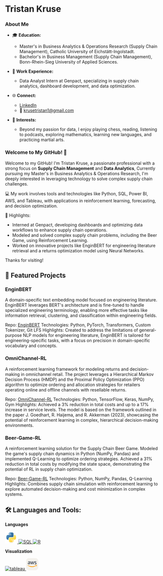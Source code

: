 # Tristan Kruse


### About Me

- 🎓 **Education:**  
  - Master's in Business Analytics & Operations Research (Supply Chain Management), Catholic University of Eichstätt-Ingolstadt.  
  - Bachelor's in Business Management (Supply Chain Management), Bonn-Rhein-Sieg University of Applied Sciences.

- 💼 **Work Experience:**  
  - Data Analyst Intern at Genpact, specializing in supply chain analytics, dashboard development, and data optimization.  

- 🌐 **Connect:**  
  - [LinkedIn](https://www.linkedin.com/in/tristan-kruse)  
  - 📧 [krusetristan1@gmail.com](mailto:krusetristan1@gmail.com)

- 📖 **Interests:**
  - Beyond my passion for data, I enjoy playing chess, reading, listening to podcasts, exploring mathematics, learning new languages, and practicing martial arts.


### Welcome to My GitHub! 🌟

Welcome to my GitHub! I'm Tristan Kruse, a passionate professional with a strong focus on **Supply Chain Management** and **Data Analytics**, Currently pursuing my Master's in Business Analytics & Operations Research, I'm deeply interested in leveraging technology to solve complex supply chain challenges.

💻 My work involves tools and technologies like Python, SQL, Power BI, AWS, and Tableau, with applications in reinforcement learning, forecasting, and decision optimization.

🌟 Highlights:
- Interned at Genpact, developing dashboards and optimizing data workflows to enhance supply chain operations.
- Modeled and solved complex supply chain problems, including the Beer Game, using Reinforcement Learning.
- Worked on innovative projects like EnginBERT for engineering literature retrieval and a returns optimization model using Neural Networks.

Thanks for visiting!





## 🔬 Featured Projects

### EnginBERT
A domain-specific text embedding model focused on engineering literature. EnginBERT leverages BERT's architecture and is fine-tuned to handle specialized engineering terminology, enabling more effective tasks like information retrieval, clustering, and classification within engineering fields.

Repo: [EnginBERT](https://github.com/janMagnusHeimann/EnginBERT)
Technologies: Python, PyTorch, Transformers, Custom Tokenizer, Git LFS
Highlights: Created to address the limitations of general-purpose NLP models for engineering literature, EnginBERT is tailored for engineering-specific tasks, with a focus on precision in domain-specific vocabulary and concepts.

### OmniChannel-RL
A reinforcement learning framework for modeling returns and decision-making in omnichannel retail. The project leverages a Hierarchical Markov Decision Process (HMDP) and the Proximal Policy Optimization (PPO) algorithm to optimize ordering and allocation strategies for retailers operating online and offline channels with resellable returns.

Repo: [OmniChannel-RL](https://github.com/TristanKruse/Modelling_returns_omni-channel_retail_Reinforcement_Learning)
Technologies: Python, TensorFlow, Keras, NumPy, Gym
Highlights: Achieved a 3% reduction in total costs and up to a 17% increase in service levels. The model is based on the framework outlined in the paper J. Goedhart, R. Haijema, and R. Akkerman (2023), showcasing the potential of reinforcement learning in complex, hierarchical decision-making environments.

### Beer-Game-RL
A reinforcement learning solution for the Supply Chain Beer Game. Modeled the game's supply chain dynamics in Python (NumPy, Pandas) and implemented Q-Learning to optimize ordering strategies. Achieved a 31% reduction in total costs by modifying the state space, demonstrating the potential of RL in supply chain optimization.

Repo: [Beer-Game-RL](https://github.com/TristanKruse/Beer-Game-RL)
Technologies: Python, NumPy, Pandas, Q-Learning
Highlights: Combines supply chain simulation with reinforcement learning to explore automated decision-making and cost minimization in complex systems.


## 🛠️ Languages and Tools:

**Languages**

<a href="https://www.python.org" target="_blank" rel="noreferrer"> <img src="https://raw.githubusercontent.com/devicons/devicon/master/icons/python/python-original.svg" alt="python" width="40" height="40"/> </a>
<a href="https://www.w3schools.com/sql/" target="_blank" rel="noreferrer"> <img src="https://encrypted-tbn0.gstatic.com/images?q=tbn:ANd9GcQviJKGbz-VEIvrZlwSpJaIAJC3w35lFP4TzIdVG_eMTQ&s" alt="SQL" width="40" height="40"/> </a>
<a href="https://www.r-project.org" target="_blank" rel="noreferrer"> <img src="https://upload.wikimedia.org/wikipedia/commons/thumb/1/1b/R_logo.svg/1200px-R_logo.svg.png" alt="R" width="40" height="40"/> </a>

**Visualization**

<a href="https://www.tableau.com" target="_blank" rel="noreferrer"> <img src="https://github.com/gilbarbara/logos/blob/main/logos/tableau-icon.svg" alt="tableau" width="40" height="40"/> </a> 
<a href="https://aws.amazon.com/quicksight/" target="_blank" rel="noreferrer"> <img src="https://raw.githubusercontent.com/tandpfun/skill-icons/main/icons/AWS-Light.svg" alt="quicksight" width="40" height="40"/> </a>

